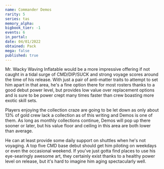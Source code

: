 ```yaml
---
name: Commander Demos
rarity: 5
series: tas
memory_alpha:
bigbook_tier: -1
events: 6
in_portal:
date: 04/01/2022
obtained: Pack
mega: false
published: true
---
```


Mr. Wacky Waving Inflatable would be a more impressive offering if not caught in a tidal surge of CMD/DIP/SUCK and strong voyage scores around the time of his release. With just a pair of anti-matter traits to attempt to set him apart in that area, he's a fine option there for most rosters thanks to a good debut power level, but provides low value over replacement options and is sure to be power crept many times faster than crew boasting more exotic skill sets.

Players enjoying the collection craze are going to be let down as only about 13% of gold crew lack a collection as of this writing and Demos is one of them. As long as monthly collections continue, Demos will pop up there sooner or later, but his value floor and ceiling in this area are both lower than average.

He can at least provide some daily support on shuttles when he's not voyaging. A top five CMD base debut should get him piloting on weekdays or even the occasional weekend. If you've just gotta find places to use his eye-searingly awesome art, they certainly exist thanks to a healthy power level on release, but it's hard to imagine him aging spectacularly well.
